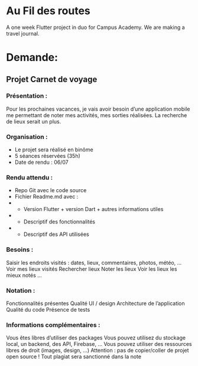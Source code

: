 # Au Fil des routes
 A one week Flutter project in duo for Campus Academy. We are making a travel journal.


# Demande:

## Projet Carnet de voyage

### Présentation :
Pour les prochaines vacances, je vais avoir besoin d’une application mobile me
permettant de noter mes activités, mes sorties réalisées. La recherche de lieux
serait un plus.

### Organisation :
- Le projet sera réalisé en binôme
- 5 séances réservées (35h)
- Date de rendu : 06/07
### Rendu attendu :
- Repo Git avec le code source
- Fichier Readme.md avec :
- - Version Flutter + version Dart + autres informations utiles
- - Descriptif des fonctionnalités
- - Descriptif des API utilisées
### Besoins :
Saisir les endroits visités : dates, lieux, commentaires, photos, météo, ...
Voir mes lieux visités
Rechercher lieux
Noter les lieux
Voir les lieux les mieux notés
...

### Notation :
Fonctionnalités présentes
Qualité UI / design
Architecture de l’application
Qualité du code
Présence de tests

### Informations complémentaires :
Vous êtes libres d’utiliser des packages
Vous pouvez utilisez du stockage local, un backend, des API, Firebase, ...
Vous pouvez utiliser des ressources libres de droit (images, design, ...)
Attention : pas de copier/coller de projet open source !
Tout plagiat sera sanctionné dans la note
